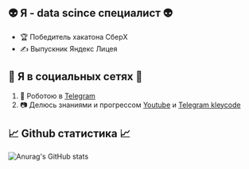## 👽 Я - data scince специалист 👽

- 🏆 Победитель хакатона СберX
- ✍ Выпускник Яндекс Лицея

## 📱 Я в социальных сетях 📱
1. 🤖 Роботою в [Telegram](https://t.me/pyython)
2. 📷 Делюсь знаниями и прогрессом [Youtube](https://www.youtube.com/channel/UCpZmuuakVsoO2rUo0mWdLVw/featured) и 
[Telegram kleycode](https://t.me/kleycode)
## 📈 Github статистика 📈
![Anurag's GitHub stats](https://github-readme-stats.vercel.app/api?username=l-arkadiy-l&show_icons=true&theme=gruvbox)
